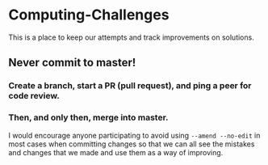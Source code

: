 # Computing-Challenges
This is a place to keep our attempts and track improvements on solutions. 

## Never commit to master!  
### Create a branch, start a PR (pull request), and ping a peer for code review.
### Then, and only then, merge into master.

I would encourage anyone participating to avoid using `--amend --no-edit` in most cases when committing changes so that we can all see 
the mistakes and changes that we made and use them as a way of improving.

